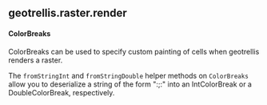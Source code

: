 ## geotrellis.raster.render

#### ColorBreaks
ColorBreaks can be used to specify custom painting of cells when
geotrellis renders a raster.

The `fromStringInt` and `fromStringDouble` helper methods on
`ColorBreaks` allow you to deserialize a string of the form
"<limitString>:<hexColor>;<limitString>:<hexColor>" into an
IntColorBreak or a DoubleColorBreak, respectively.
